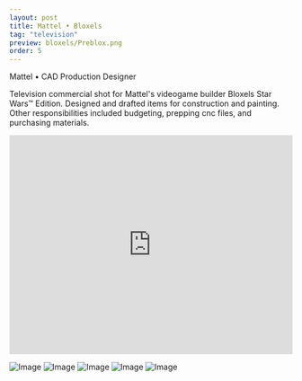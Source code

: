 ```yaml
---
layout: post
title: Mattel • Bloxels
tag: "television"
preview: bloxels/Preblox.png
order: 5
---
```

Mattel • CAD Production Designer

Television commercial shot for Mattel's videogame builder Bloxels Star Wars™ Edition. Designed and drafted items for construction and painting. Other responsibilities included budgeting, prepping cnc files, and purchasing materials.

<div class="video-container"><iframe src="https://www.youtube.com/embed/7ajJqv-KURc?controls=0&showinfo=0" allowfullscreen="" frameborder="0" width="100%" height="390"></iframe></div>

![Image](1blox.png)
![Image](2blox.png)
![Image](3blox.png)
![Image](4blox.png)
![Image](5blox.png)
